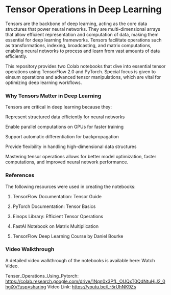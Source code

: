 # Tensor Operations in Deep Learning

Tensors are the backbone of deep learning, acting as the core data structures that power neural networks. They are multi-dimensional arrays that allow efficient representation and computation of data, making them essential for deep learning frameworks. Tensors facilitate operations such as transformations, indexing, broadcasting, and matrix computations, enabling neural networks to process and learn from vast amounts of data efficiently.

This repository provides two Colab notebooks that dive into essential tensor operations using TensorFlow 2.0 and PyTorch. Special focus is given to einsum operations and advanced tensor manipulations, which are vital for optimizing deep learning workflows.

### Why Tensors Matter in Deep Learning

Tensors are critical in deep learning because they:

Represent structured data efficiently for neural networks

Enable parallel computations on GPUs for faster training

Support automatic differentiation for backpropagation

Provide flexibility in handling high-dimensional data structures

Mastering tensor operations allows for better model optimization, faster computations, and improved neural network performance.

### References

The following resources were used in creating the notebooks:

1) TensorFlow Documentation: Tensor Guide

2) PyTorch Documentation: Tensor Basics

3) Einops Library: Efficient Tensor Operations

4) FastAI Notebook on Matrix Multiplication

5) TensorFlow Deep Learning Course by Daniel Bourke

### Video Walkthrough

A detailed video walkthrough of the notebooks is available here: Watch Video.


Tenser_Operations_Using_Pytorch: https://colab.research.google.com/drive/1Nqn0x3PfL_OUQxT0QdNtuHjJ2_0hgjXv?usp=sharing
Video Link: https://youtu.be/L-5rUhNK9Zs




